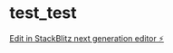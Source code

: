 # test_test

[Edit in StackBlitz next generation editor ⚡️](https://stackblitz.com/~/github.com/davidmanubens89/test_test)